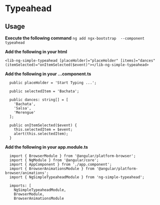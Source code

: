 # Typeahead

## Usage
**Execute the following command**
```ng add ngx-bootstrap  --component typeahead```


**Add the following in your html**  
```
<lib-ng-simple-typeahead [placeHolder]="placeHolder" [items]="dances" (itemSelected)="onItemSelected($event)"></lib-ng-simple-typeahead>
```

**Add the following in your ...component.ts**  
```
  public placeHolder = 'Start Typing ...';

  public selectedItem = 'Bachata';

  public dances: string[] = [
    'Bachata',
    'Salsa',
    'Merengue'
  ];

  public onItemSelected($event) {
    this.selectedItem = $event;
    alert(this.selectedItem);
  }

```

**Add the following in your app.module.ts**  
```
  import { BrowserModule } from '@angular/platform-browser';
  import { NgModule } from '@angular/core';
  import { AppComponent } from './app.component';
  import { BrowserAnimationsModule } from '@angular/platform-browser/animations';
  import { NgSimpleTypeaheadModule } from 'ng-simple-typeahead';

  imports: [
    NgSimpleTypeaheadModule,
    BrowserModule,
    BrowserAnimationsModule
```


